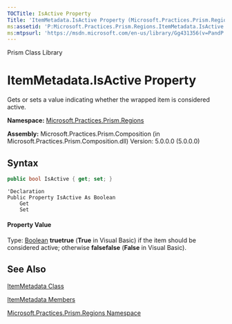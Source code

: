 ```yaml
---
TOCTitle: IsActive Property
Title: 'ItemMetadata.IsActive Property (Microsoft.Practices.Prism.Regions)'
ms:assetid: 'P:Microsoft.Practices.Prism.Regions.ItemMetadata.IsActive'
ms:mtpsurl: 'https://msdn.microsoft.com/en-us/library/Gg431356(v=PandP.50)'
---
```


Prism Class Library

ItemMetadata.IsActive Property
==================================

Gets or sets a value indicating whether the wrapped item is considered active.

**Namespace:** [Microsoft.Practices.Prism.Regions](https://msdn.microsoft.com/en-us/library/microsoft.practices.prism.regions(v=pandp.50))

**Assembly:** Microsoft.Practices.Prism.Composition (in Microsoft.Practices.Prism.Composition.dll) Version: 5.0.0.0 (5.0.0.0)


## Syntax

```C#
public bool IsActive { get; set; }
```
```VB
'Declaration
Public Property IsActive As Boolean
	Get
	Set
```

#### Property Value

Type: [Boolean](http://msdn2.microsoft.com/en-us/library/a28wyd50)
**truetrue** (**True** in Visual Basic) if the item should be considered active; otherwise **falsefalse** (**False** in Visual Basic).

See Also
--------


[ItemMetadata Class](https://msdn.microsoft.com/en-us/library/microsoft.practices.prism.regions.itemmetadata(v=pandp.50))

[ItemMetadata Members](https://msdn.microsoft.com/en-us/library/microsoft.practices.prism.regions.itemmetadata_members(v=pandp.50))

[Microsoft.Practices.Prism.Regions Namespace](https://msdn.microsoft.com/en-us/library/microsoft.practices.prism.regions(v=pandp.50))

